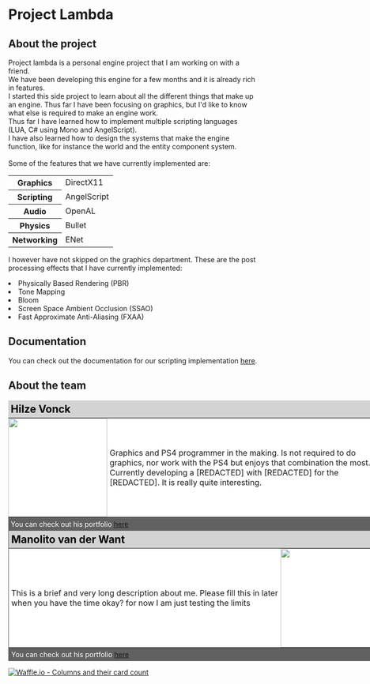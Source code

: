 # Project Lambda

<h2>About the project</h2>
Project lambda is a personal engine project that I am working on with a friend.<br>
We have been developing this engine for a few months and it is already rich in features.<br>
I started this side project to learn about all the different things that make up an engine. Thus far I have been focusing on graphics, but I'd like to know what else is required to make an engine work.<br>
Thus far I have learned how to implement multiple scripting languages (LUA, C# using Mono and AngelScript).<br>
I have also learned how to design the systems that make the engine function, like for instance the world and the entity component system.<br>
<br>
Some of the features that we have currently implemented are:<br>
<table>
<tr><th>Graphics</th><td>DirectX11</td></tr>
<tr><th>Scripting</th><td>AngelScript</td></tr>
<tr><th>Audio</th><td>OpenAL</td></tr>
<tr><th>Physics</th><td>Bullet</td></tr>
<tr><th>Networking</th><td>ENet</td></tr>
</table>

I however have not skipped on the graphics department. These are the post processing effects that I have currently implemented:<br>
<li>Physically Based Rendering (PBR)</li>
<li>Tone Mapping</li>
<li>Bloom</li>
<li>Screen Space Ambient Occlusion (SSAO)</li>
<li>Fast Approximate Anti-Aliasing (FXAA)</li>

<h2>Documentation</h2>
You can check out the documentation for our scripting implementation <a href="docs/index.html">here</a>.

<h2>About the team</h2>
<div style="background-color:white; width: 750px; border-right:1px solid #616161;">
  <div style="background-color:lightgray">
    <h2 style="color:black; margin: 0px; padding: 5px;">Hilze Vonck</h2>
  </div>
  <div style="color:black;">
    <table style="margin: 0px; padding: 0px; border-collapse:collapse;">
      <tr>
        <td style="border:none; padding:0px;">
          <img src="docs/img/hilze.jpg" style="padding:0px; width:200px;"/>
        </td>
        <td style="border:none; padding:5px">
          <p>Graphics and PS4 programmer in the making. Is not required to do graphics, nor work with the PS4 but enjoys that combination the most. Currently developing a [REDACTED] with [REDACTED] for the [REDACTED]. It is really quite interesting.</p>
        </td>
      </tr>
    </table>
  </div>
  <div style="background-color:#616161; padding: 5px; margin: 0px; color:white">
    <p style="margin: 0px;">You can check out his portfolio <a href="http://www.hilzevonck.me">here</a></p>
  </div>
</div>

<div style="background-color:white; width: 750px; border-left:1px solid #616161;">
  <div style="background-color:lightgray">
    <h2 style="color:black; margin: 0px; padding: 5px;">Manolito van der Want</h2>
  </div>
  <div style="color:black">
    <table style="margin: 0px; padding: 0px; border-collapse:collapse;">
      <tr>
        <td style="border:none; padding:5px">
          <p>This is a brief and very long description about me. Please fill this in later when you have the time okay? for now I am just testing the limits</p>
        </td>
        <td style="border:none; padding:0px;">
          <img src="docs/img/mano.jpg" style="width:200px"/>
        </td>
      </tr>
    </table>
  </div>
  <div style="background-color:#616161; padding: 5px; margin: 0px; color:white">
    <p style="margin: 0px;">You can check out his portfolio <a href="https://soundcloud.com/manolito-van-der-want-1">here</a></p>
  </div>
</div>

[![Waffle.io - Columns and their card count](https://badge.waffle.io/hvonck/lambda-engine.svg?columns=all)](https://waffle.io/hvonck/lambda-engine)
